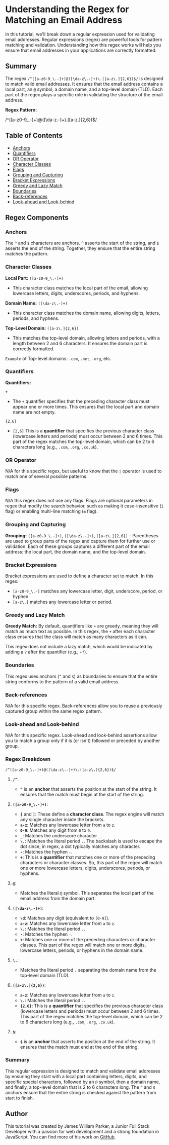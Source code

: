 # Understanding the Regex for Matching an Email Address
In this tutorial, we'll break down a regular expression used for validating email addresses. Regular expressions (regex) are powerful tools for pattern matching and validation. Understanding how this regex works will help you ensure that email addresses in your applications are correctly formatted.

## Summary

The regex `/^([a-z0-9_\.-]+)@([\da-z\.-]+)\.([a-z\.]{2,6})$/` is designed to match valid email addresses. It ensures that the email address contains a local part, an `@` symbol, a domain name, and a top-level domain (TLD). Each part of the regex plays a specific role in validating the structure of the email address.

**Regex Pattern:**

/^([a-z0-9_\.-]+)@([\da-z\.-]+)\.([a-z\.]{2,6})$/

## Table of Contents

- [Anchors](#anchors)
- [Quantifiers](#quantifiers)
- [OR Operator](#or-operator)
- [Character Classes](#character-classes)
- [Flags](#flags)
- [Grouping and Capturing](#grouping-and-capturing)
- [Bracket Expressions](#bracket-expressions)
- [Greedy and Lazy Match](#greedy-and-lazy-match)
- [Boundaries](#boundaries)
- [Back-references](#back-references)
- [Look-ahead and Look-behind](#look-ahead-and-look-behind)

## Regex Components

### Anchors
The `^` and `$` characters are anchors. `^` asserts the start of the string, and `$` asserts the end of the string. Together, they ensure that the entire string matches the pattern.

### Character Classes

**Local Part:** `([a-z0-9_\.-]+)` 
- This character class matches the local part of the email, allowing lowercase letters, digits, underscores, periods, and hyphens.

**Domain Name:** `([\da-z\.-]+)` 
- This character class matches the domain name, allowing digits, letters, periods, and hyphens.

**Top-Level Domain:** `([a-z\.]{2,6})` 
- This matches the top-level domain, allowing letters and periods, with a length between 2 and 6 characters. It ensures the domain part is correctly formatted. 

`Example` of Top-level domains: `.com`, `.net`, `.org`, etc.

### Quantifiers

**Quantifiers:**

`+` 
- The `+` quantifier specifies that the preceding character class must appear one or more times. This ensures that the local part and domain name are not empty. 

`{2,6}`
- `{2,6}` This is a **quantifier** that specifies the previous character class (lowercase letters and periods) must occur between 2 and 6 times. This part of the regex matches the top-level domain, which can be 2 to 6 characters long (e.g., `.com`, `.org`, `.co.uk`).

### OR Operator
N/A for this specific regex, but useful to know that the `|` operator is used to match one of several possible patterns.

### Flags
N/A this regex does not use any flags. Flags are optional parameters in regex that modify the search behavior, such as making it case-insensitive (`i` flag) or enabling multi-line matching (`m` flag).

### Grouping and Capturing

**Grouping:** `([a-z0-9_\.-]+)`, `([\da-z\.-]+)`, `([a-z\.]{2,6})` - Parentheses are used to group parts of the regex and capture them for further use or validation. Each of these groups captures a different part of the email address: the local part, the domain name, and the top-level domain.

### Bracket Expressions
Bracket expressions are used to define a character set to match. In this regex:

- `[a-z0-9_\.-]` matches any lowercase letter, digit, underscore, period, or hyphen.
- `[a-z\.]` matches any lowercase letter or period.

### Greedy and Lazy Match

**Greedy Match:** By default, quantifiers like `+` are greedy, meaning they will match as much text as possible. In this regex, the `+` after each character class ensures that the class will match as many characters as it can.

This regex does not include a lazy match, which would be indicated by adding a `?` after the quantifier (e.g., `+?`).

### Boundaries
This regex uses anchors (`^` and `$`) as boundaries to ensure that the entire string conforms to the pattern of a valid email address.

### Back-references
N/A for this specific regex. Back-references allow you to reuse a previously captured group within the same regex pattern.

### Look-ahead and Look-behind
N/A for this specific regex. Look-ahead and look-behind assertions allow you to match a group only if it is (or isn't) followed or preceded by another group.

### Regex Breakdown

`/^([a-z0-9_\.-]+)@([\da-z\.-]+)\.([a-z\.]{2,6})$/`

1. **`/^`**:
   - **`^`** is an **anchor** that asserts the position at the start of the string. It ensures that the match must begin at the start of the string.

2. **`([a-z0-9_\.-]+)`**:
   - **`[`** and **`]`**: These define a **character class**. The regex engine will match any single character inside the brackets.
   - **`a-z`**: Matches any lowercase letter from `a` to `z`.
   - **`0-9`**: Matches any digit from `0` to `9`.
   - **`_`**: Matches the underscore character `_`.
   - **`\.`**: Matches the literal period `.`. The backslash is used to escape the dot since, in regex, a dot typically matches any character.
   - **`-`**: Matches the hyphen `-`.
   - **`+`**: This is a **quantifier** that matches one or more of the preceding characters or character classes. So, this part of the regex will match one or more lowercase letters, digits, underscores, periods, or hyphens.

3. **`@`**:
   - Matches the literal `@` symbol. This separates the local part of the email address from the domain part.

4. **`([\da-z\.-]+)`**:
   - **`\d`**: Matches any digit (equivalent to `[0-9]`).
   - **`a-z`**: Matches any lowercase letter from `a` to `z`.
   - **`\.`**: Matches the literal period `.`.
   - **`-`**: Matches the hyphen `-`.
   - **`+`**: Matches one or more of the preceding characters or character classes. This part of the regex will match one or more digits, lowercase letters, periods, or hyphens in the domain name.

5. **`\.`**:
   - Matches the literal period `.` separating the domain name from the top-level domain (TLD).

6. **`([a-z\.]{2,6})`**:
   - **`a-z`**: Matches any lowercase letter from `a` to `z`.
   - **`\.`**: Matches the literal period `.`.
   - **`{2,6}`**: This is a **quantifier** that specifies the previous character class (lowercase letters and periods) must occur between 2 and 6 times. This part of the regex matches the top-level domain, which can be 2 to 6 characters long (e.g., `.com`, `.org`, `.co.uk`).

7. **`$`**:
   - **`$`** is an **anchor** that asserts the position at the end of the string. It ensures that the match must end at the end of the string.

### Summary

This regular expression is designed to match and validate email addresses by ensuring they start with a local part containing letters, digits, and specific special characters, followed by an `@` symbol, then a domain name, and finally, a top-level domain that is 2 to 6 characters long. The `^` and `$` anchors ensure that the entire string is checked against the pattern from start to finish.


## Author
This tutorial was created by James William Parker, a Junior Full Stack Developer with a passion for web development and a strong foundation in JavaScript. You can find more of his work on [GitHub](https://github.com/JamesWilliamParker).


